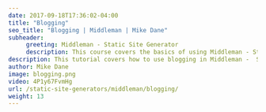 ```yaml
---
date: 2017-09-18T17:36:02-04:00
title: "Blogging"
seo_title: "Blogging | Middleman | Mike Dane"
subheader:
     greeting: Middleman - Static Site Generator
     description: This course covers the basics of using Middleman - Static Site Generator. Work your way through the videos and we'll teach you everything you need to know to create a professional and scalable website or blog!
description: This tutorial covers how to use blogging in Middleman -  Static Site Generator.
author: Mike Dane
image: blogging.png
video: 4P1y67FvmHg
url: /static-site-generators/middleman/blogging/
weight: 13
---
```

